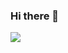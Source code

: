 ### Hi there 👋

<img align="center" src='https://github-readme-stats.vercel.app/api?username=freedomjerry&show_icons=true&theme=flag-india&hide_border=true&count_private=true&hide=contribs'>

<!--
**freedomjerry/freedomjerry** is a ✨ _special_ ✨ repository because its `README.md` (this file) appears on your GitHub profile.

Here are some ideas to get you started:

- 🔭 I’m currently working on ...
- 🌱 I’m currently learning ...
- 👯 I’m looking to collaborate on ...
- 🤔 I’m looking for help with ...
- 💬 Ask me about ...
- 📫 How to reach me: ...
- 😄 Pronouns: ...
- ⚡ Fun fact: ...
-->
